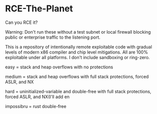 # RCE-The-Planet
Can you RCE it?

Warning: Don't run these without a test subnet or local firewall blocking public or enterprise traffic to the listening port.

This is a repository of intentionally remote exploitable code with gradual levels of modern x86 compiler and chip level mitigations. All are 100% exploitable under all platforms. I don't include sandboxing or ring-zero.

easy = stack and heap overflows with no protections

medium = stack and heap overflows with full stack protections, forced ASLR, and NX

hard = uninitialized-variable and double-free with full stack protections, forced ASLR, and NX(I'll add en

impossibru = rust double-free
